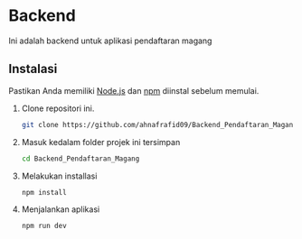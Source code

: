 # Backend

Ini adalah backend untuk aplikasi pendaftaran magang

## Instalasi

Pastikan Anda memiliki [Node.js](https://nodejs.org/) dan [npm](https://www.npmjs.com/) diinstal sebelum memulai.

1. Clone repositori ini.

   ```bash
   git clone https://github.com/ahnafrafid09/Backend_Pendaftaran_Magang.git

   ```

2. Masuk kedalam folder projek ini tersimpan

   ```bash
   cd Backend_Pendaftaran_Magang

   ```

3. Melakukan installasi

   ```bash
   npm install

   ```

4. Menjalankan aplikasi
   ```bash
   npm run dev
   ```
